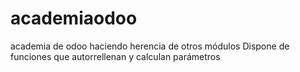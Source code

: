 # academiaodoo
academia de odoo haciendo herencia de otros módulos
Dispone de funciones que autorrellenan y calculan parámetros
